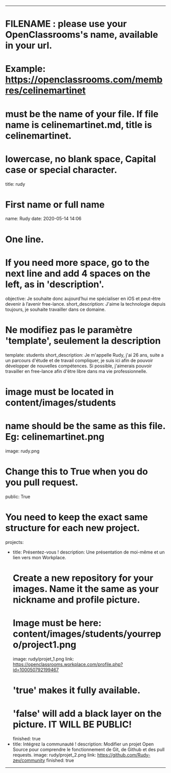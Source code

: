 ---

# FILENAME : please use your OpenClassrooms's name, available in your url.
# Example: https://openclassrooms.com/membres/celinemartinet
# must be the name of your file. If file name is celinemartinet.md, title is celinemartinet.
# lowercase, no blank space, Capital case or special character.
title: rudy

# First name or full name
name: Rudy
date: 2020-05-14 14:06

# One line.
# If you need more space, go to the next line and add 4 spaces on the left, as in 'description'.
objective: Je souhaite donc aujourd’hui me spécialiser en iOS et peut-être devenir à l’avenir free-lance.
short_description: J'aime la technologie depuis toujours, je souhaite travailler dans ce domaine.

# Ne modifiez pas le paramètre 'template', seulement la description
template: students
short_description:
    Je m'appelle Rudy, j'ai 26 ans, suite a un parcours d'étude et de travail compliquer, je suis ici afin de pouvoir développer de nouvelles compétences. Si possible, j'aimerais pouvoir travailler en free-lance afin d'être libre dans ma vie professionnelle.
    
# image must be located in content/images/students
# name should be the same as this file. Eg: celinemartinet.png
image: rudy.png

# Change this to True when you do you pull request.
public: True

# You need to keep the exact same structure for each new project.
projects:
  - title: Présentez-vous !
    description: Une présentation de moi-même et un lien vers mon Workplace.
    # Create a new repository for your images. Name it the same as your nickname and profile picture.
    # Image must be here: content/images/students/yourrepo/project1.png
    image: rudy/projet_1.png
    link: https://openclassrooms.workplace.com/profile.php?id=100050792199467
    # 'true' makes it fully available.
    # 'false' will add a black layer on the picture. IT WILL BE PUBLIC!
    finished: true
  - title: Intégrez la communauté !
    description: Modifier un projet Open Source pour comprendre le fonctionnement de Git, de Github et des pull requests. 
    image: rudy/projet_2.png
    link: https://github.com/Rudy-zev/community
    finished: true
---